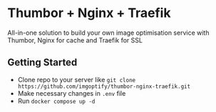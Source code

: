 # Thumbor + Nginx + Traefik

All-in-one solution to build your own image optimisation service with Thumbor, Nginx for cache and Traefik for SSL

## Getting Started

- Clone repo to your server like `git clone https://github.com/imgoptify/thumbor-nginx-traefik.git`
- Make necessary changes in `.env` file
- Run `docker compose up -d`
